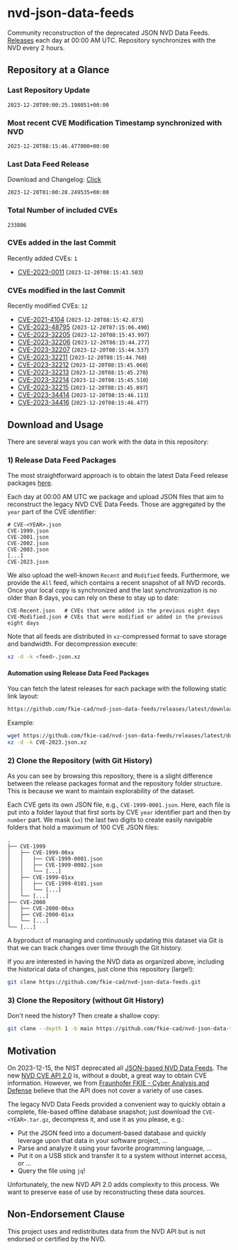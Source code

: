 # nvd-json-data-feeds

Community reconstruction of the deprecated JSON NVD Data Feeds. 
[Releases](https://github.com/fkie-cad/nvd-json-data-feeds/releases/latest) each day at 00:00 AM UTC.
Repository synchronizes with the NVD every 2 hours.

## Repository at a Glance

### Last Repository Update

```plain
2023-12-20T09:00:25.198051+00:00
```

### Most recent CVE Modification Timestamp synchronized with NVD

```plain
2023-12-20T08:15:46.477000+00:00
```

### Last Data Feed Release

Download and Changelog: [Click](https://github.com/fkie-cad/nvd-json-data-feeds/releases/latest)

```plain
2023-12-20T01:00:28.249535+00:00
```

### Total Number of included CVEs

```plain
233806
```

### CVEs added in the last Commit

Recently added CVEs: `1`

* [CVE-2023-0011](CVE-2023/CVE-2023-00xx/CVE-2023-0011.json) (`2023-12-20T08:15:43.503`)


### CVEs modified in the last Commit

Recently modified CVEs: `12`

* [CVE-2021-4104](CVE-2021/CVE-2021-41xx/CVE-2021-4104.json) (`2023-12-20T08:15:42.873`)
* [CVE-2023-48795](CVE-2023/CVE-2023-487xx/CVE-2023-48795.json) (`2023-12-20T07:15:06.490`)
* [CVE-2023-32205](CVE-2023/CVE-2023-322xx/CVE-2023-32205.json) (`2023-12-20T08:15:43.997`)
* [CVE-2023-32206](CVE-2023/CVE-2023-322xx/CVE-2023-32206.json) (`2023-12-20T08:15:44.277`)
* [CVE-2023-32207](CVE-2023/CVE-2023-322xx/CVE-2023-32207.json) (`2023-12-20T08:15:44.537`)
* [CVE-2023-32211](CVE-2023/CVE-2023-322xx/CVE-2023-32211.json) (`2023-12-20T08:15:44.760`)
* [CVE-2023-32212](CVE-2023/CVE-2023-322xx/CVE-2023-32212.json) (`2023-12-20T08:15:45.060`)
* [CVE-2023-32213](CVE-2023/CVE-2023-322xx/CVE-2023-32213.json) (`2023-12-20T08:15:45.270`)
* [CVE-2023-32214](CVE-2023/CVE-2023-322xx/CVE-2023-32214.json) (`2023-12-20T08:15:45.510`)
* [CVE-2023-32215](CVE-2023/CVE-2023-322xx/CVE-2023-32215.json) (`2023-12-20T08:15:45.897`)
* [CVE-2023-34414](CVE-2023/CVE-2023-344xx/CVE-2023-34414.json) (`2023-12-20T08:15:46.113`)
* [CVE-2023-34416](CVE-2023/CVE-2023-344xx/CVE-2023-34416.json) (`2023-12-20T08:15:46.477`)


## Download and Usage

There are several ways you can work with the data in this repository:

### 1) Release Data Feed Packages

The most straightforward approach is to obtain the latest Data Feed release packages [here](https://github.com/fkie-cad/nvd-json-data-feeds/releases/latest).

Each day at 00:00 AM UTC we package and upload JSON files that aim to reconstruct the legacy NVD CVE Data Feeds.
Those are aggregated by the `year` part of the CVE identifier:

```
# CVE-<YEAR>.json
CVE-1999.json
CVE-2001.json
CVE-2002.json
CVE-2003.json
[...]
CVE-2023.json
```

We also upload the well-known `Recent` and `Modified` feeds.
Furthermore, we provide the `All` feed, which contains a recent snapshot of all NVD records.
Once your local copy is synchronized and the last synchronization is no older than 8 days, you can rely on these to stay up to date:

```plain
CVE-Recent.json   # CVEs that were added in the previous eight days
CVE-Modified.json # CVEs that were modified or added in the previous eight days
```

Note that all feeds are distributed in `xz`-compressed format to save storage and bandwidth.
For decompression execute:

```sh
xz -d -k <feed>.json.xz
```


#### Automation using Release Data Feed Packages

You can fetch the latest releases for each package with the following static link layout:

```sh
https://github.com/fkie-cad/nvd-json-data-feeds/releases/latest/download/CVE-<YEAR>.json.xz
```

Example:

```sh
wget https://github.com/fkie-cad/nvd-json-data-feeds/releases/latest/download/CVE-2023.json.xz
xz -d -k CVE-2023.json.xz
```

### 2) Clone the Repository (with Git History)

As you can see by browsing this repository, there is a slight difference between the release packages format and the repository folder structure.
This is because we want to maintain explorability of the dataset.

Each CVE gets its own JSON file, e.g., `CVE-1999-0001.json`.
Here, each file is put into a folder layout that first sorts by CVE `year` identifier part and then by `number` part.
We mask (`xx`) the last two digits to create easily navigable folders that hold a maximum of 100 CVE JSON files:

```plain
.
├── CVE-1999
│   ├── CVE-1999-00xx
│   │   ├── CVE-1999-0001.json
│   │   ├── CVE-1999-0002.json
│   │   └── [...]
│   ├── CVE-1999-01xx
│   │   ├── CVE-1999-0101.json
│   │   └── [...]
│   └── [...]
├── CVE-2000
│   ├── CVE-2000-00xx
│   ├── CVE-2000-01xx
│   └── [...]
└── [...]
```

A byproduct of managing and continuously updating this dataset via Git is that we can track changes over time through the Git history.

If you are interested in having the NVD data as organized above, including the historical data of changes, just clone this repository (large!):

```sh
git clone https://github.com/fkie-cad/nvd-json-data-feeds.git
```

### 3) Clone the Repository (without Git History)

Don't need the history? Then create a shallow copy:

```sh
git clone --depth 1 -b main https://github.com/fkie-cad/nvd-json-data-feeds.git
```

## Motivation

On 2023-12-15, the NIST deprecated all [JSON-based NVD Data Feeds](https://nvd.nist.gov/vuln/data-feeds#divRetirementBanner-1).
The new [NVD CVE API 2.0](https://nvd.nist.gov/developers/vulnerabilities) is, without a doubt, a great way to obtain CVE information.
However, we from [Fraunhofer FKIE - Cyber Analysis and Defense](https://www.fkie.fraunhofer.de/en/departments/cad.html) believe that the API does not cover a variety of use cases.

The legacy NVD Data Feeds provided a convenient way to quickly obtain a complete, file-based offline database snapshot; just download the `CVE-<YEAR>.tar.gz`, decompress it, and use it as you please, e.g.:

* Put the JSON feed into a document-based database and quickly leverage upon that data in your software project, ...
* Parse and analyze it using your favorite programming language, ...
* Put it on a USB stick and transfer it to a system without internet access, or ...
* Query the file using `jq`!

Unfortunately, the new NVD API 2.0 adds complexity to this process.
We want to preserve ease of use by reconstructing these data sources.

## Non-Endorsement Clause

This project uses and redistributes data from the NVD API but is not endorsed or certified by the NVD.